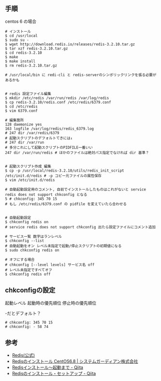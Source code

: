 
## 手順
centos 6 の場合

```
# インストール
$ cd /usr/local
$ sudo su -
$ wget http://download.redis.io/releases/redis-3.2.10.tar.gz
$ tar xzf redis-3.2.10.tar.gz
$ cd redis-3.2.10
$ make
$ make install
$ rm redis-3.2.10.tar.gz

# /usr/local/bin に redi-cli と redis-serverのシンボリックリンクを張る必要があるかも


# redis 設定ファイル編集
$ mkdir /etc/redis /var/run/redis /var/log/redis
$ cp redis-3.2.10/redis.conf /etc/redis/6379.conf
$ cd /etc/redis
$ vim 6379.conf

# 編集箇所
128 daemonize yes
163 logfile /var/log/redis/redis_6379.log
# 247 dir /var/redis/6379
# 起動スクリプトのデフォルトてきには↓
# 247 dir /var/run
# 多分これにして起動スクリプトのPIDFILE一番いい
247 dir /var/run/redis # ほかのファイルは絶対パス指定でなければ dir 基準？


# 起動スクリプト作成 編集
$ cp -p /usr/local/redis-3.2.10/utils/redis_init_script /etc/init.d/redis # -p コピー元ファイルの属性保存
$ vim /etc/init.d/redis

# 自動起動設定用のコメント, 自前でインストールしたものはこれがないと service redis does not support chkconfig となる
5 # chkconfig: 345 70 15
# もし /etc/redis/6379.conf の pidfile を変えていたら合わせる


# 自動起動設定
$ chkconfig redis on
# service redis does not support chkconfig 出たら設定ファイルにコメント追加
```


```
# サービス一覧 数字はランレベル
$ chkconfig --list
# 自動起動をオン レベル未指定で起動/停止スクリプトの初期値になる
$ sudo chkconfig redis on

# オフにする場合
# chkconfig [--level levels] サービス名 off
# レベル未指定ですべてオフ
$ chkconfig redis off
```

## chkconfigの設定
起動レベル 起動時の優先順位 停止時の優先順位

-だとデフォルト？

```
# chkconfig: 345 70 15
# chkconfig: - 58 74
```

## 参考
- [Redis(公式)](https://redis.io/download)
- [Redisのインストール CentOS6.8 | システムガーディアン株式会社](https://sys-guard.com/post-13267/)
- [Redisインストール〜起動まで - Qiita](https://qiita.com/ono-soic/items/efbbf56fbbc8d4b44a07)
- [Redisのインストール・セットアップ - Qiita](https://qiita.com/KurosawaTsuyoshi/items/f8719bf7c3a10d22a921)
